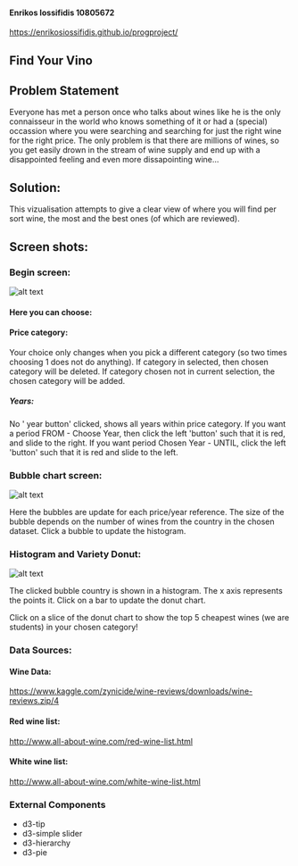 #### Enrikos Iossifidis 10805672
https://enrikosiossifidis.github.io/progproject/
## Find Your Vino

## Problem Statement
Everyone has met a person once who talks about wines like he is the only connaisseur in the world who knows something of it or had a (special) occassion where you were searching and searching for just the right wine for the right price. The only problem is that there are millions of wines, so you get easily drown in the stream of wine supply and end up with a disappointed feeling and even more dissapointing wine...

## Solution:

This vizualisation attempts to give a clear view of where you will find per sort wine, the most and the best ones (of which are reviewed). 

## Screen shots:

### Begin screen:
![alt text](https://enrikosiossifidis.github.io/progproject/doc/pictures/welcome_text_user_choices.PNG)

#### Here you can choose:

#### Price category:
Your choice only changes when you pick a different category (so two times choosing 1 does not do anything). If category in selected, then chosen category will be deleted. If category chosen not in current selection, the chosen category will be added.

##### Years:
No ' year button' clicked, shows all years within price category. If you want a period FROM - Choose Year, then click the left 'button' such that it is red, and slide to the right. If you want period Chosen Year - UNTIL, click the left 'button' such that it is red and slide to the left.

### Bubble chart screen:
![alt text](https://enrikosiossifidis.github.io/progproject/doc/pictures/bubble_chart.PNG)

Here the bubbles are update for each price/year reference. The size of the bubble depends on the number of wines from the country in the chosen dataset. Click a bubble to update the histogram.

### Histogram and Variety Donut:

![alt text](https://enrikosiossifidis.github.io/progproject/doc/pictures/hist_donut_best_cheapest.PNG)

The clicked bubble country is shown in a histogram. The x axis represents the points it. Click on a bar to update the donut chart. 

Click on a slice of the donut chart to show the top 5 cheapest wines (we are students) in your chosen category!

### Data Sources:

#### Wine Data:
https://www.kaggle.com/zynicide/wine-reviews/downloads/wine-reviews.zip/4

#### Red wine list:
http://www.all-about-wine.com/red-wine-list.html

#### White wine list:
http://www.all-about-wine.com/white-wine-list.html

### External Components

* d3-tip
* d3-simple slider
* d3-hierarchy
* d3-pie






